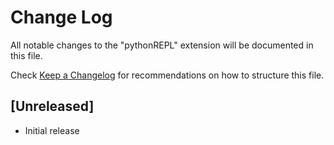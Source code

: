 # Change Log

All notable changes to the "pythonREPL" extension will be documented in this file.

Check [Keep a Changelog](http://keepachangelog.com/) for recommendations on how to structure this file.

## [Unreleased]

- Initial release